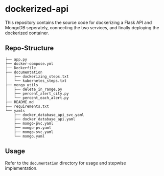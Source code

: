 # dockerized-api

This repository contains the source code for dockerizing a Flask API and MongoDB seperately, connecting the two services, and finally deploying the dockerized container. 

## Repo-Structure
```
├── app.py
├── docker-compose.yml
├── Dockerfile
├── documentation
│   ├── dockerizing_steps.txt
│   └── kubernetes_steps.txt
├── mongo_utils
│   ├── delete_in_range.py
│   ├── percent_alert_city.py
│   └── percent_each_alert.py
├── README.md
├── requirements.txt
└── yamls
    ├── docker_database_api_svc.yaml
    ├── docker_database_api.yaml
    ├── mongo-pvc.yaml
    ├── mongo-pv.yaml
    ├── mongo-svc.yaml
    └── mongo.yaml
```

## Usage
Refer to the `documentation` directory for usage and stepwise implementation.
